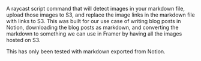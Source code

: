 A raycast script command that will detect images in your markdown file, upload those images to S3, and replace the image links in the markdown file with links to S3. This was built for our use case of writing blog posts in Notion, downloading the blog posts as markdown, and converting the markdown to something we can use in Framer by having all the images hosted on S3.

This has only been tested with markdown exported from Notion.
